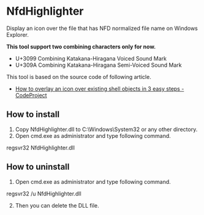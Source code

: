 NfdHighlighter
==============

Display an icon over the file that has NFD normalized file name on Windows Explorer.

**This tool support two combining characters only for now.**

- U+3099 Combining Katakana-Hiragana Voiced Sound Mark
- U+309A Combining Katakana-Hiragana Semi-Voiced Sound Mark

This tool is based on the source code of following article.

- [How to overlay an icon over existing shell objects in 3 easy steps - CodeProject](http://www.codeproject.com/KB/shell/overlayicon.aspx)

How to install
--------------

1. Copy NfdHighlighter.dll to C:\Windows\System32 or any other directory.
2. Open cmd.exe as administrator and type following command. 

  regsvr32 NfdHighlighter.dll

How to uninstall
----------------

1. Open cmd.exe as administrator and type following command.

  regsvr32 /u NfdHighlighter.dll

2. Then you can delete the DLL file.

